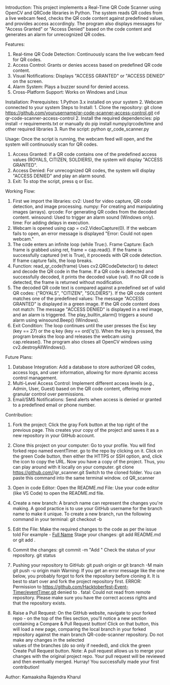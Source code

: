 Introduction:
This project implements a Real-Time QR Code Scanner using OpenCV and QRCode libraries in Python. The system reads QR codes from a live webcam feed, checks the QR code content against predefined values, and provides access accordingly. The program also displays messages for "Access Granted" or "Access Denied" based on the code content and generates an alarm for unrecognized QR codes.

Features:
  1. Real-time QR Code Detection: Continuously scans the live webcam feed for QR codes.
  2. Access Control: Grants or denies access based on predefined QR code content.
  3. Visual Notifications: Displays "ACCESS GRANTED" or "ACCESS DENIED" on the screen.
  4. Alarm System: Plays a buzzer sound for denied access.
  5. Cross-Platform Support: Works on Windows and Linux

Installation:
  Prerequisites:
    1.Python 3.x installed on your system
    2. Webcam connected to your system
  Steps to Install:
    1. Clone the repository: git clone https://github.com/yourusername/qr-code-scanner-access-control.git
                             cd qr-code-scanner-access-control
    2. Install the required dependencies: pip install -r requirements.txt
                                          or manually do pip install numpy/qrcode/time and other required libraries
    3. Run the script: python qr_code_scanner.py

Usage:
  Once the script is running, the webcam feed will open, and the system will continuously scan for QR codes.
  1. Access Granted: If a QR code contains one of the predefined access values (ROYALS, CITIZEN, SOLDIERS), the system will display "ACCESS GRANTED".
  2. Access Denied: For unrecognized QR codes, the system will display "ACCESS DENIED" and play an alarm sound.
  3. Exit: To stop the script, press q or Esc.

Working Flow:
  1. First we import the libraries:
     cv2: Used for video capture, QR code detection, and image processing.
     numpy: For creating and manipulating images (arrays).
     qrcode: For generating QR codes from the decoded content.
     winsound: Used to trigger an alarm sound (Windows only).
     time: For adding delays in execution.
  2. Webcam is opened using cap = cv2.VideoCapture(0). If the webcam fails to open, an error message is displayed "Error: Could not open webcam."
  3. The code enters an infinite loop (while True:).
     Frame Capture: Each frame is grabbed using ret, frame = cap.read().
     If the frame is successfully captured (ret is True), it proceeds with QR code detection.
     If frame capture fails, the loop breaks.
  4. Function: read_qr_code(frame)
     Uses cv2.QRCodeDetector() to detect and decode the QR code in the frame. If a QR code is detected and successfully decoded, it prints the decoded value (val).
     If no QR code is detected, the frame is returned without modification.
  5. The decoded QR code text is compared against a predefined set of valid QR codes: {"ROYALS", "CITIZEN", "SOLDIERS"}.
     If the QR code content matches one of the predefined values: The message "ACCESS GRANTED" is displayed in a green image.
     If the QR code content does not match: The message "ACCESS DENIED" is displayed in a red image, and an alarm is triggered. The play_builtin_alarm() triggers a sound alarm using winsound.Beep() (Windows).
  6. Exit Condition: The loop continues until the user presses the Esc key (key == 27) or the q key (key == ord('q')). When the key is pressed, the program breaks the loop and releases the webcam using           
     cap.release(). The program also closes all OpenCV windows using cv2.destroyAllWindows().

Future Plans:
  1. Database Integration: Add a database to store authorized QR codes, access logs, and user information, allowing for more dynamic access control management.
  2. Multi-Level Access Control: Implement different access levels (e.g., Admin, User, Guest) based on the QR code content, offering more granular control over permissions.
  3. Email/SMS Notifications: Send alerts when access is denied or granted to a predefined email or phone number.

Contribution:
  1. Fork the project: Click the gray Fork button at the top right of the previous page. This creates your copy of the project and saves it as a new repository in your GitHub account.
  
  2. Clone this project on your computer: Go to your profile. You will find forked repo named eventTimer. go to the repo by clicking on it.
     Click on the green Code button, then either the HTTPS or SSH option, and, click the icon to copy the URL. Now you have a copy of the project. Thus, you can play around with it locally on your computer.
     git clone https://github.com/<your-github-username>/qr_scanner.git
     Switch to the cloned folder. You can paste this command into the same terminal window.
     cd QR_scanner

  3. Open in code Editor: Open the README.md File: Use your code editor (like VS Code) to open the README.md file.

  4. Create a new branch: A branch name can represent the changes you're making. A good practice is to use your GitHub username for the branch name to make it unique.
   To create a new branch, run the following command in your terminal:
   git checkout -b <name-of-new-branch>

  5. Edit the File: Make the required changes to the code as per the issue told
   For example - [Full Name](https://github.com/your-username)
   Stage your changes:
   git add README.md
   or
   git add .

  7. Commit the changes:
   git commit -m "Add <your-github-username>"
   Check the status of your repository.
   git status
  
  8. Pushing your repository to GitHub:
   git push origin <name-of-your-branch>
   or
   git branch -M main
   git push -u origin main
   Warning: If you get an error message like the one below, you probably forgot to fork the repository before cloning it. It is best to start over and fork the project repository first.
   ERROR: Permission to https://github.com/Hacktoberfest-Event-Timer/eventTimer.git denied to <your-github-username>.
   fatal: Could not read from remote repository.
   Please make sure you have the correct access rights and that the repository exists.

  9. Raise a Pull Request:
   On the GitHub website, navigate to your forked repo - on the top of the files section, you'll notice a new section containing a Compare & Pull Request button!
   Click on that button, this will load a new page, comparing the local branch in your forked repository against the main branch QR-code-scanner repository. Do not make any changes in the selected             
   values of the branches (do so only if needed), and click the green Create Pull Request button. Note: A pull request allows us to merge your changes with the original project repo.
   Your pull request will be reviewed and then eventually merged.
   Hurray! You successfully made your first contribution! 

Author:
Kamaaksha Rajendra Kharul
